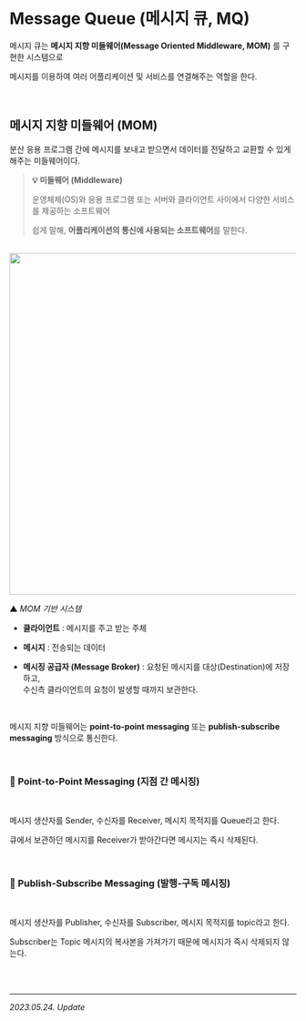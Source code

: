 # Message Queue (메시지 큐, MQ)

메시지 큐는 **메시지 지향 미들웨어(Message Oriented Middleware, MOM)** 를 구현한 시스템으로  

메시지를 이용하여 여러 어플리케이션 및 서비스를 연결해주는 역할을 한다.

<br>

## 메시지 지향 미들웨어 (MOM)

분산 응용 프로그램 간에 메시지를 보내고 받으면서 데이터를 전달하고 교환할 수 있게 해주는 미들웨어이다.

> **💡 미들웨어 (Middleware)**
>
> 운영체제(OS)와 응용 프로그램 또는 서버와 클라이언트 사이에서 다양한 서비스를 제공하는 소프트웨어
>
> 쉽게 말해, **어플리케이션의 통신에 사용되는 소프트웨어**를 말한다.

<br>

<img src = "https://docs.oracle.com/cd/E19148-01/820-0532/images/to_MOM.gif" width = 600>

▲ _MOM 기반 시스템_

- **클라이언트** : 메시지를 주고 받는 주체

- **메시지** : 전송되는 데이터

- **메시징 공급자 (Message Broker)** : 요청된 메시지를 대상(Destination)에 저장하고,  
   수신측 클라이언트의 요청이 발생할 때까지 보관한다.

<br>

메시지 지향 미들웨어는 **point-to-point messaging** 또는 **publish-subscribe messaging** 방식으로 통신한다.

<br>

### 🔸 Point-to-Point Messaging (지점 간 메시징)

<br>

메시지 생산자를 Sender, 수신자를 Receiver, 메시지 목적지를 Queue라고 한다.

큐에서 보관하던 메시지를 Receiver가 받아간다면 메시지는 즉시 삭제된다.

<br>

### 🔸 Publish-Subscribe Messaging (발행-구독 메시징)

<br>

메시지 생산자를 Publisher, 수신자를 Subscriber, 메시지 목적지를 topic라고 한다.

Subscriber는 Topic 메시지의 복사본을 가져가기 때문에 메시지가 즉시 삭제되지 않는다.

<br><br>

***

_2023.05.24. Update_